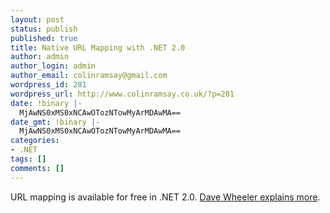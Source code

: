 ```yaml
---
layout: post
status: publish
published: true
title: Native URL Mapping with .NET 2.0
author: admin
author_login: admin
author_email: colinramsay@gmail.com
wordpress_id: 281
wordpress_url: http://www.colinramsay.co.uk/?p=281
date: !binary |-
  MjAwNS0xMS0xNCAwOTozNTowMyArMDAwMA==
date_gmt: !binary |-
  MjAwNS0xMS0xNCAwOTozNTowMyArMDAwMA==
categories:
- .NET
tags: []
comments: []
---
```

<p>URL mapping is available for free in .NET 2.0. <a href="http://blogs.effectivexaml.net/DaveWheeler/2005/10/url-mapping-in-aspnet-20.html">Dave Wheeler explains more</a>.</p>

